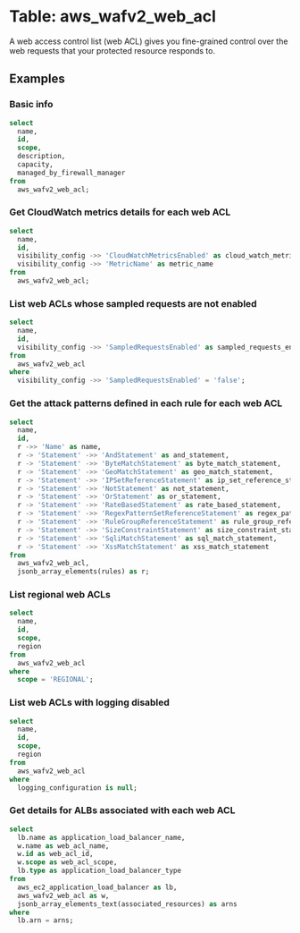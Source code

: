 # Table: aws_wafv2_web_acl

A web access control list (web ACL) gives you fine-grained control over the web requests that your protected resource responds to.

## Examples

### Basic info

```sql
select
  name,
  id,
  scope,
  description,
  capacity,
  managed_by_firewall_manager
from
  aws_wafv2_web_acl;
```


### Get CloudWatch metrics details for each web ACL

```sql
select
  name,
  id,
  visibility_config ->> 'CloudWatchMetricsEnabled' as cloud_watch_metrics_enabled,
  visibility_config ->> 'MetricName' as metric_name
from
  aws_wafv2_web_acl;
```


### List web ACLs whose sampled requests are not enabled

```sql
select
  name,
  id,
  visibility_config ->> 'SampledRequestsEnabled' as sampled_requests_enabled
from
  aws_wafv2_web_acl
where
  visibility_config ->> 'SampledRequestsEnabled' = 'false';
```


### Get the attack patterns defined in each rule for each web ACL

```sql
select
  name,
  id,
  r ->> 'Name' as name,
  r -> 'Statement' ->> 'AndStatement' as and_statement,
  r -> 'Statement' ->> 'ByteMatchStatement' as byte_match_statement,
  r -> 'Statement' ->> 'GeoMatchStatement' as geo_match_statement,
  r -> 'Statement' ->> 'IPSetReferenceStatement' as ip_set_reference_statement,
  r -> 'Statement' ->> 'NotStatement' as not_statement,
  r -> 'Statement' ->> 'OrStatement' as or_statement,
  r -> 'Statement' ->> 'RateBasedStatement' as rate_based_statement,
  r -> 'Statement' ->> 'RegexPatternSetReferenceStatement' as regex_pattern_set_reference_statement,
  r -> 'Statement' ->> 'RuleGroupReferenceStatement' as rule_group_reference_statement,
  r -> 'Statement' ->> 'SizeConstraintStatement' as size_constraint_statement,
  r -> 'Statement' ->> 'SqliMatchStatement' as sql_match_statement,
  r -> 'Statement' ->> 'XssMatchStatement' as xss_match_statement
from
  aws_wafv2_web_acl,
  jsonb_array_elements(rules) as r;
```


### List regional web ACLs

```sql
select
  name,
  id,
  scope,
  region
from
  aws_wafv2_web_acl
where
  scope = 'REGIONAL';
```


### List web ACLs with logging disabled

```sql
select
  name,
  id,
  scope,
  region
from
  aws_wafv2_web_acl
where
  logging_configuration is null;
```

### Get details for ALBs associated with each web ACL

```sql
select
  lb.name as application_load_balancer_name,
  w.name as web_acl_name,
  w.id as web_acl_id,
  w.scope as web_acl_scope,
  lb.type as application_load_balancer_type
from
  aws_ec2_application_load_balancer as lb,
  aws_wafv2_web_acl as w,
  jsonb_array_elements_text(associated_resources) as arns
where
  lb.arn = arns;
```